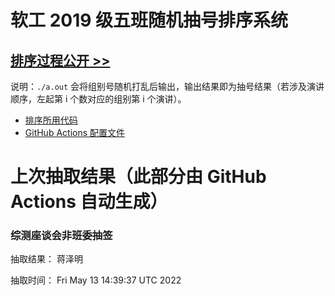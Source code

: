 # 软工 2019 级五班随机抽号排序系统

## [排序过程公开 >>](https://github.com/bobby285271/stuselect/actions)

说明：`./a.out` 会将组别号随机打乱后输出，输出结果即为抽号结果（若涉及演讲顺序，左起第 i 个数对应的组别第 i 个演讲）。

* [排序所用代码](class5.cpp)
* [GitHub Actions 配置文件](.github/workflows/update.yml)

# 上次抽取结果（此部分由 GitHub Actions 自动生成）

### 综测座谈会非班委抽签
抽取结果： 蒋泽明 

抽取时间：
Fri May 13 14:39:37 UTC 2022

